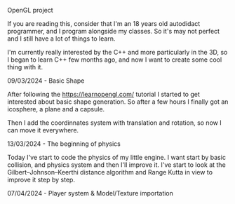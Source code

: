 OpenGL project

If you are reading this, consider that I'm an 18 years old autodidact programmer, and I program alongside my classes. So it's may not perfect and I still have a lot of things to learn.

I'm currently really interested by the C++ and more particularly in the 3D, so I began to learn C++ few months ago, and now I want to create some cool thing with it.

09/03/2024 - Basic Shape

After following the https://learnopengl.com/ tutorial I started to get interested about basic shape generation. So after a few hours I finally got an icosphere, a plane and a capsule.

Then I add the coordinnates system with translation and rotation, so now I can move it everywhere.

13/03/2024 - The beginning of physics

Today I've start to code the physics of my little engine. I want start by basic collision, and physics system and then I'll improve it. I've start to look at the Gilbert–Johnson–Keerthi distance algorithm and Range Kutta in view to improve it step by step.

07/04/2024 - Player system & Model/Texture importation